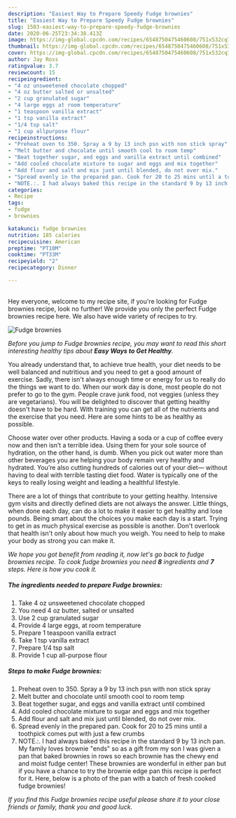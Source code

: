 ```yaml
---
description: "Easiest Way to Prepare Speedy Fudge brownies"
title: "Easiest Way to Prepare Speedy Fudge brownies"
slug: 1503-easiest-way-to-prepare-speedy-fudge-brownies
date: 2020-06-25T23:34:38.413Z
image: https://img-global.cpcdn.com/recipes/6548750475460608/751x532cq70/fudge-brownies-recipe-main-photo.jpg
thumbnail: https://img-global.cpcdn.com/recipes/6548750475460608/751x532cq70/fudge-brownies-recipe-main-photo.jpg
cover: https://img-global.cpcdn.com/recipes/6548750475460608/751x532cq70/fudge-brownies-recipe-main-photo.jpg
author: Jay Ross
ratingvalue: 3.7
reviewcount: 15
recipeingredient:
- "4 oz unsweetened chocolate chopped"
- "4 oz butter salted or unsalted"
- "2 cup granulated sugar"
- "4 large eggs at room temperature"
- "1 teaspoon vanilla extract"
- "1 tsp vanilla extract"
- "1/4 tsp salt"
- "1 cup allpurpose flour"
recipeinstructions:
- "Preheat oven to 350. Spray a 9 by 13 inch psn with non stick spray"
- "Melt butter and chocolate until smooth cool to room temp"
- "Beat together sugar, and eggs and vanilla extract until combined"
- "Add cooled chocolate mixture to sugar and eggs and mix together"
- "Add flour and salt and mix just until blended, do not over mix."
- "Spread evenly in the prepared pan. Cook for 20 to 25 mins until a toothpick comes put with just a few crumbs"
- "NOTE.:. I had always baked this recipe in the standard 9 by 13 inch pan. My family loves brownie &#34;ends&#34; so as a gift from my son I was given a pan that baked brownies in rows so each brownie has the chewy end and moist fudge center! These brownies are wonderful in either pan but if you have a chance to try the brownie edge pan this recipe is perfect for it. Here, below is a photo of the pan with a batch of fresh cooked fudge brownies!"
categories:
- Recipe
tags:
- fudge
- brownies

katakunci: fudge brownies 
nutrition: 185 calories
recipecuisine: American
preptime: "PT10M"
cooktime: "PT33M"
recipeyield: "2"
recipecategory: Dinner

---
```

<br>
Hey everyone, welcome to my recipe site, if you're looking for Fudge brownies recipe, look no further! We provide you only the perfect Fudge brownies recipe here. We also have wide variety of recipes to try.
<br>


![Fudge brownies](https://img-global.cpcdn.com/recipes/6548750475460608/751x532cq70/fudge-brownies-recipe-main-photo.jpg)

<i>Before you jump to Fudge brownies recipe, you may want to read this short interesting healthy tips about <strong>Easy Ways to Get Healthy</strong>.</i>

You already understand that, to achieve true health, your diet needs to be well balanced and nutritious and you need to get a good amount of exercise. Sadly, there isn't always enough time or energy for us to really do the things we want to do. When our work day is done, most people do not prefer to go to the gym. People crave junk food, not veggies (unless they are vegetarians). You will be delighted to discover that getting healthy doesn't have to be hard. With training you can get all of the nutrients and the exercise that you need. Here are some hints to be as healthy as possible.

Choose water over other products. Having a soda or a cup of coffee every now and then isn’t a terrible idea. Using them for your sole source of hydration, on the other hand, is dumb. When you pick out water more than other beverages you are helping your body remain very healthy and hydrated. You’re also cutting hundreds of calories out of your diet— without having to deal with terrible tasting diet food. Water is typically one of the keys to really losing weight and leading a healthful lifestyle.

There are a lot of things that contribute to your getting healthy. Intensive gym visits and directly defined diets are not always the answer. Little things, when done each day, can do a lot to make it easier to get healthy and lose pounds. Being smart about the choices you make each day is a start. Trying to get in as much physical exercise as possible is another. Don't overlook that health isn't only about how much you weigh. You need to help to make your body as strong you can make it. 


<i>We hope you got benefit from reading it, now let's go back to fudge brownies recipe. To cook fudge brownies you need <strong>8</strong> ingredients and <strong>7</strong> steps. Here is how you cook it.
</i>

##### The ingredients needed to prepare Fudge brownies:

1. Take 4 oz unsweetened chocolate chopped
1. You need 4 oz butter, salted or unsalted
1. Use 2 cup granulated sugar
1. Provide 4 large eggs, at room temperature
1. Prepare 1 teaspoon vanilla extract
1. Take 1 tsp vanilla extract
1. Prepare 1/4 tsp salt
1. Provide 1 cup all-purpose flour


##### Steps to make Fudge brownies:

1. Preheat oven to 350. Spray a 9 by 13 inch psn with non stick spray
1. Melt butter and chocolate until smooth cool to room temp
1. Beat together sugar, and eggs and vanilla extract until combined
1. Add cooled chocolate mixture to sugar and eggs and mix together
1. Add flour and salt and mix just until blended, do not over mix.
1. Spread evenly in the prepared pan. Cook for 20 to 25 mins until a toothpick comes put with just a few crumbs
1. NOTE.:. I had always baked this recipe in the standard 9 by 13 inch pan. My family loves brownie &#34;ends&#34; so as a gift from my son I was given a pan that baked brownies in rows so each brownie has the chewy end and moist fudge center! These brownies are wonderful in either pan but if you have a chance to try the brownie edge pan this recipe is perfect for it. Here, below is a photo of the pan with a batch of fresh cooked fudge brownies!


<i>If you find this Fudge brownies recipe useful please share it to your close friends or family, thank you and good luck.</i>
